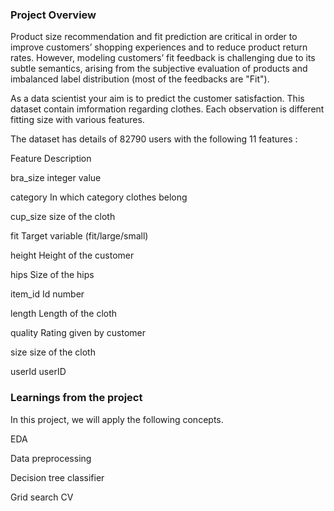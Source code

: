 ### Project Overview

 Product size recommendation and fit prediction are critical in order to improve customers’ shopping experiences and to reduce product return rates. However, modeling customers’ fit feedback is challenging due to its subtle semantics, arising from the subjective evaluation of products and imbalanced label distribution (most of the feedbacks are "Fit").

As a data scientist your aim is to predict the customer satisfaction. This dataset contain imformation regarding clothes. Each observation is different fitting size with various features.

The dataset has details of 82790 users with the following 11 features :

Feature	      Description

bra_size	    integer value

category	    In which category clothes belong

cup_size	    size of the cloth

fit	         Target variable (fit/large/small)

height	      Height of the customer

hips	        Size of the hips

item_id	     Id number

length	      Length of the cloth

quality	     Rating given by customer

size	        size of the cloth

userId	      userID


### Learnings from the project

 In this project, we will apply the following concepts.

EDA

Data preprocessing

Decision tree classifier

Grid search CV


